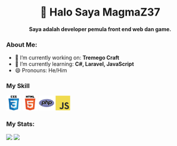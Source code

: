 # <center>👋 Halo Saya MagmaZ37</center>

<h4><center>Saya adalah developer pemula front end web dan game.</h4></center>

<h3>About Me:</h3>

- 🔭 I’m currently working on: **Tremego Craft**
- 🌱 I’m currently learning: **C#, Laravel, JavaScript**
- 😄 Pronouns: He/Him

<h3 >My Skill</h3>
<div>
    <img src="https://raw.githubusercontent.com/devicons/devicon/master/icons/css3/css3-original-wordmark.svg" width="40px">
    <img src="https://raw.githubusercontent.com/devicons/devicon/master/icons/html5/html5-original-wordmark.svg" width="40px">
    <img src="https://raw.githubusercontent.com/devicons/devicon/master/icons/php/php-original.svg" width="40px">
    <img src="https://raw.githubusercontent.com/devicons/devicon/master/icons/javascript/javascript-original.svg" width="40px">
</div>

<h3>My Stats:</h3>
<img src="https://github-readme-stats.vercel.app/api?username=MagmaZ3637&show_icons=true&theme=prussian" />
<img src="https://github-readme-stats.vercel.app/api/top-langs/?username=MagmaZ3637&theme=prussian" />

